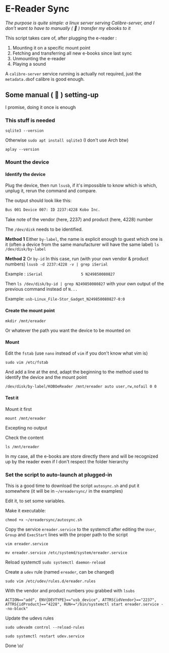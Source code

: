 # E-Reader Sync

_The purpose is quite simple: a linux server serving Calibre-server, and I don't want to have to manually ( 🤮 ) transfer my ebooks to it_

This script takes care of, after plugging the e-reader :

1. Mounting it on a specific mount point
2. Fetching and transferring all new e-books since last sync
3. Unmounting the e-reader
4. Playing a sound

A `calibre-server` service running is actually not required, just the `metadata.db`of calibre is good enough.

## Some manual ( 🤮 ) setting-up

I promise, doing it once is enough

### This stuff is needed

`sqlite3 --version`

Otherwise `sudo apt install sqlite3` (I don't use Arch btw)

`aplay --version`

### Mount the device
#### Identify the device

Plug the device, then run `lsusb`, if it's impossible to know which is which, unplug it, rerun the command and compare.

The output should look like this:

```bash
Bus 001 Device 007: ID 2237:4228 Kobo Inc.
```

Take note of the vendor (here, 2237) and product (here, 4228) number

The `/dev/disk` needs to be identified.

**Method 1**
Either `by-label`, the name is explicit enough to guest which one is it (often a device from the same manufacturer will have the same label)
`ls /dev/disk/by-label`


**Method 2**
Or `by-id`
In this case, run (with your own vendor & product numbers)
`lsusb -d 2237:4228 -v | grep iSerial`

Example :
`iSerial                 5 N249850080827`

Then
`ls /dev/disk/by-id | grep N249850080827`
with your own output of the previous command instead of `N...`

Example:
`usb-Linux_File-Stor_Gadget_N249850080827-0:0`

#### Create the mount point

`mkdir /mnt/ereader`

Or whatever the path you want the device to be mounted on


#### Mount

Edit the `fstab` (use `nano` instead of `vim` if you don't know what vim is)

`sudo vim /etc/fstab`

And add a line at the end, adapt the beginning to the method used to identify the device and the mount point

`/dev/disk/by-label/KOBOeReader /mnt/ereader auto user,rw,nofail 0 0`

#### Test it

Mount it first

`mount /mnt/ereader`

Excepting no output

Check the content

`ls /mnt/ereader`

In my case, all the e-books are store directly there and will be recognized up by the reader even if I don't respect the folder hierarchy

### Set the script to auto-launch at plugged-in

This is a good time to download the script `autosync.sh` and put it somewhere (it will be in `~/ereadersync/` in the examples)

Edit it, to set some variables.

Make it executable:

`chmod +x ~/ereadersync/autosync.sh`

Copy the service `ereader.service` to the systemctl after editing the `User`, `Group` and `ExecStart` lines with the proper path to the script

`vim ereader.service`

`mv ereader.service /etc/systemd/system/ereader.service`

Reload systemctl
`sudo systemctl daemon-reload`

Create a `udev` rule (named `ereader`, can be changed)

`sudo vim /etc/udev/rules.d/ereader.rules`

With the vendor and product numbers you grabbed with `lsubs`

`ACTION=="add", ENV{DEVTYPE}=="usb_device", ATTRS{idVendor}=="2237", ATTRS{idProduct}=="4228", RUN+="/bin/systemctl start ereader.service --no-block"`

Update the udevs rules

`sudo udevadm control --reload-rules`

`sudo systemctl restart udev.service`

Done \o/
